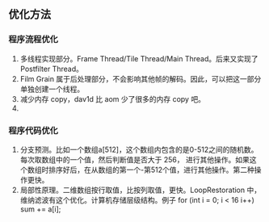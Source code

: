 ## 优化方法

### 程序流程优化

1. 多线程实现部分。Frame Thread/Tile Thread/Main Thread。后来又实现了 Postfilter Thread。
2. Film Grain 属于后处理部分，不会影响其他帧的解码。因此，可以把这一部分单独创建一个线程。
3. 减少内存 copy，dav1d 比 aom 少了很多的内存 copy 吧。
4. 

### 程序代码优化
1. 分支预测。比如一个数组a[512]，这个数组内包含的是0-512之间的随机数。每次取数组中的一个值，然后判断值是否大于 256， 进行其他操作。如果这个数组时排序好后，在从数组的第一个-第512个值，进行其他操作。第二种操作更快。
2. 局部性原理。二维数组按行取值，比按列取值，更快。LoopRestoration 中，维纳滤波有这个优化。计算机存储层级结构。例子 for (int i = 0; i < 16 i++) sum += a[i];

### 
